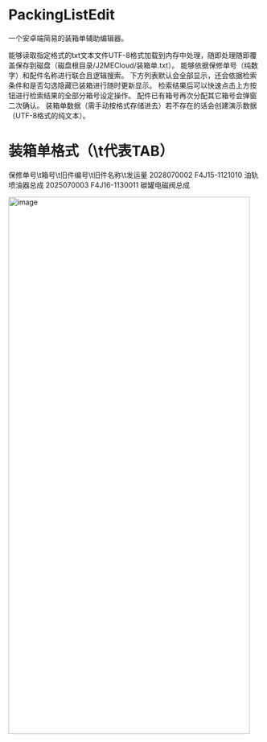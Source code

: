 # PackingListEdit
一个安卓端简易的装箱单辅助编辑器。

能够读取指定格式的txt文本文件UTF-8格式加载到内存中处理，随即处理随即覆盖保存到磁盘（磁盘根目录/J2MECloud/装箱单.txt）。
能够依据保修单号（纯数字）和配件名称进行联合且逻辑搜索。
下方列表默认会全部显示，还会依据检索条件和是否勾选隐藏已装箱进行随时更新显示。
检索结果后可以快速点击上方按钮进行检索结果的全部分箱号设定操作。
配件已有箱号再次分配其它箱号会弹窗二次确认。
装箱单数据（需手动按格式存储进去）若不存在的话会创建演示数据（UTF-8格式的纯文本）。

# 装箱单格式（\t代表TAB）
保修单号\t箱号\t旧件编号\t旧件名称\t发运量
2028070002    F4J15-1121010  油轨喷油器总成
2025070003    F4J16-1130011  碳罐电磁阀总成

<img width="480" height="1068" alt="image" src="https://github.com/user-attachments/assets/b4c6521e-d075-4033-baab-fcd800218c9e" />
